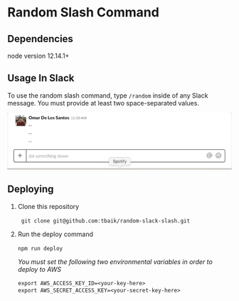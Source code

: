 # Random Slash Command

## Dependencies
node version 12.14.1+

## Usage In Slack
To use the random slash command, type `/random` inside of any Slack message. You must provide at least two space-separated values.

![example gif](assets/example.gif)

## Deploying
1. Clone this repository

    ``` git clone git@github.com:tbaik/random-slack-slash.git```
2. Run the deploy command

    ```npm run deploy```

    *You must set the following two environmental variables in order to deploy to AWS*
    ```
    export AWS_ACCESS_KEY_ID=<your-key-here>
    export AWS_SECRET_ACCESS_KEY=<your-secret-key-here>
    ```
